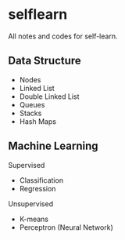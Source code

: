 # selflearn
All notes and codes for self-learn.

## Data Structure
- Nodes
- Linked List
- Double Linked List
- Queues
- Stacks
- Hash Maps

## Machine Learning
Supervised
- Classification
- Regression

Unsupervised
- K-means
- Perceptron (Neural Network)
